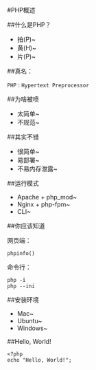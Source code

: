 #PHP概述

##什么是PHP？
+ 拍(P)~
+ 黄(H)~
+ 片(P)~


##真名：

	PHP：Hypertext Preprocessor

##为啥被喷

+ 太简单~
+ 不规范~

##其实不错

+ 很简单~
+ 易部署~
+ 不易内存泄露~

##运行模式

+ Apache + php_mod~
+ Nginx + php-fpm~
+ CLI~

##你应该知道

网页端：

	phpinfo()

命令行：

	php -i
	php --ini

##安装环境

+ Mac~
+ Ubuntu~
+ Windows~

##Hello, World!

	<?php
	echo "Hello, World!";